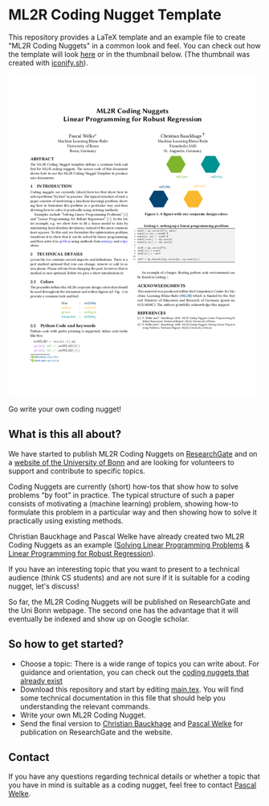
# ML2R Coding Nugget Template

This repository provides a LaTeX template and an example file to create "ML2R Coding Nuggets" in a common look and feel. 
You can check out how the template will look [here](main.pdf) or in the thumbnail below.
(The thumbnail was created with [iconify.sh](iconify.sh)). 

![thumbnail of a ML2R Coding nugget](main-icon.png)

Go write your own coding nugget!


## What is this all about?

We have started to publish ML2R Coding Nuggets on [ResearchGate](https://www.researchgate.net/project/Machine-Learning-Rhine-Ruhr-ML2R) and on a [website of the University of Bonn](https://mlai.cs.uni-bonn.de/teaching/lecturenotes) and are looking for volunteers to support and contribute to specific topics.

Coding Nuggets are currently (short) how-tos that show how to solve problems “by foot” in practice. The typical structure of such a paper consists of motivating a (machine learning) problem, showing how-to formulate this problem in a particular way and then showing how to solve it practically using existing methods. 

Christian Bauckhage and Pascal Welke have already created two ML2R Coding Nuggets as an example ([Solving Linear Programming Problems](https://mlai.cs.uni-bonn.de/lecturenotes/ml2r-cn-linearprogramming1.pdf) & [Linear Programming for Robust Regression](https://mlai.cs.uni-bonn.de/lecturenotes/ml2r-cn-linearprogramming2.pdf)).

If you have an interesting topic that you want to present to a technical audience (think CS students) and are not sure if it is suitable for a coding nugget, let's discuss!  

So far, the ML2R Coding Nuggets will be published on ResearchGate and the Uni Bonn webpage. The second one has the advantage that it will eventually be indexed and show up on Google scholar.


## So how to get started?

- Choose a topic: There is a wide range of topics you can write about. For guidance and orientation, you can check out the [coding nuggets that already exist](https://mlai.cs.uni-bonn.de/teaching/lecturenotes)
- Download this repository and start by editing [main.tex](main.tex). You will find some technical documentation in this file that should help you understanding the relevant commands.
- Write your own ML2R Coding Nugget.
- Send the final version to [Christian Bauckhage](christian.bauckhage@iais.fraunhofer.de) and [Pascal Welke](welke@cs.uni-bonn.de) for publication on ResearchGate and the website.


## Contact
If you have any questions regarding technical details or whether a topic that you have in mind is suitable as a coding nugget, feel free to contact [Pascal Welke](welke@cs.uni-bonn.de).